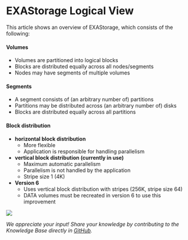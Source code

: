 # EXAStorage Logical View 
This article shows an overview of EXAStorage, which consists of the following: 

#### Volumes

* Volumes are partitioned into logical blocks
* Blocks are distributed equally across all nodes/segments
* Nodes may have segments of multiple volumes 

#### Segments

* A segment consists of (an arbitrary number of) partitions
* Partitions may be distributed across (an arbitrary number of) disks
* Blocks are distributed equally across all partitions

#### Block distribution

* **horizontal block distribution**
	+ More flexible
	+ Application is responsible for handling parallelism
* **vertical block distribution (currently in use)**
	+ Maximum automatic parallelism
	+ Parallelism is not handled by the application
	+ Stripe size 1 (4K)
* **Version 6**
	+ Uses vertical block distribution with stripes (256K, stripe size 64)
	+ DATA volumes must be recreated in version 6 to use this improvement

![](images/Logical_View.png)

*We appreciate your input! Share your knowledge by contributing to the Knowledge Base directly in [GitHub](https://github.com/exasol/public-knowledgebase).* 